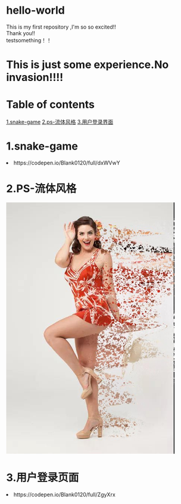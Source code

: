 # hello-world
This is my first repository ,I'm so so excited!!<br>
Thank you!!<br>
testsomething！！<br>
# This is just some experience.No invasion!!!!<br>

# Table of contents
[1.snake-game](#1.snake-game)
[2.ps-流体风格](#2.ps——流体风格)
[3.用户登录界面](#3.用户登陆界面)




# 1.snake-game<br>
<li>https://codepen.io/Blank0120/full/dxWVwY<br>
  
  
# 2.PS-流体风格<br>
![流体人物](images/01.jpg)

# 3.用户登录页面
<li>https://codepen.io/Blank0120/full/ZgyXrx<br>

